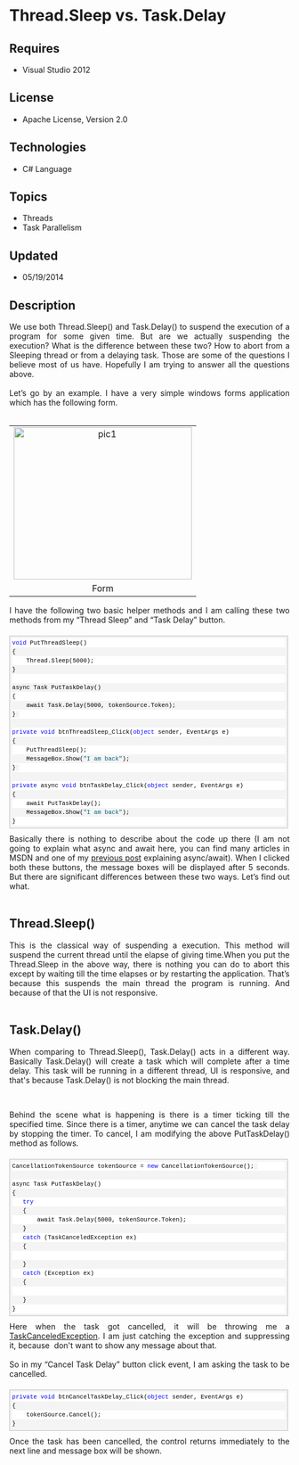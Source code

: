 # Thread.Sleep vs. Task.Delay
## Requires
- Visual Studio 2012
## License
- Apache License, Version 2.0
## Technologies
- C# Language
## Topics
- Threads
- Task Parallelism
## Updated
- 05/19/2014
## Description

<div align="justify">We use both Thread.Sleep() and Task.Delay() to suspend the execution of a program for some given time. But are we actually suspending the execution? What is the difference between these two? How to abort from a Sleeping thread or from a
 delaying task. Those are some of the questions I believe most of us have. Hopefully I am trying to answer all the questions above.<br>
<br>
</div>
<div align="justify">Let&rsquo;s go by an example. I have a very simple windows forms application which has the following form.<br>
<br>
</div>
<table class="tr-caption-container" cellspacing="0" cellpadding="0" align="center" style="margin-left:auto; margin-right:auto; text-align:center">
<tbody>
<tr>
<td style="text-align:center"><a href="http://lh4.ggpht.com/-b5p0IwY4RCA/UnCA0I5nD-I/AAAAAAAAB5Y/99lZSo0VSBM/s1600-h/pic1242.jpg" style="margin-left:auto; margin-right:auto"><img title="pic1" src="-pic1_thumb235.jpg?imgmax=800" border="0" alt="pic1" width="320" height="273" style="border-width:0px; display:block; float:none; margin-left:auto; margin-right:auto; padding-left:0px; padding-right:0px; padding-top:0px"></a></td>
</tr>
<tr>
<td class="tr-caption" style="text-align:center">Form</td>
</tr>
</tbody>
</table>
<div align="justify">I have the following two basic helper methods and I am calling these two methods from my &ldquo;Thread Sleep&rdquo; and &ldquo;Task Delay&rdquo; button.</div>
<div id="codeSnippetWrapper" style="background-color:#f4f4f4; direction:ltr; font-family:'Courier New',courier,monospace; font-size:8pt; line-height:12pt; margin:20px 0px 10px; max-height:2000px; overflow:auto; text-align:left; width:97.5%; border:silver 1px solid; padding:4px">
<div id="codeSnippet" style="background-color:#f4f4f4; color:black; direction:ltr; font-family:'Courier New',courier,monospace; font-size:8pt; line-height:12pt; overflow:visible; text-align:left; width:100%; border-style:none; padding:0px">
<pre style="background-color:white; color:black; direction:ltr; font-family:'Courier New',courier,monospace; font-size:8pt; line-height:12pt; margin:0em; overflow:visible; text-align:left; width:100%; border-style:none; padding:0px"><span style="color:blue">void</span> PutThreadSleep()</pre>
<pre style="background-color:#f4f4f4; color:black; direction:ltr; font-family:'Courier New',courier,monospace; font-size:8pt; line-height:12pt; margin:0em; overflow:visible; text-align:left; width:100%; border-style:none; padding:0px">{</pre>
<pre style="background-color:white; color:black; direction:ltr; font-family:'Courier New',courier,monospace; font-size:8pt; line-height:12pt; margin:0em; overflow:visible; text-align:left; width:100%; border-style:none; padding:0px">    Thread.Sleep(5000);</pre>
<pre style="background-color:#f4f4f4; color:black; direction:ltr; font-family:'Courier New',courier,monospace; font-size:8pt; line-height:12pt; margin:0em; overflow:visible; text-align:left; width:100%; border-style:none; padding:0px">}</pre>
<pre style="background-color:white; color:black; direction:ltr; font-family:'Courier New',courier,monospace; font-size:8pt; line-height:12pt; margin:0em; overflow:visible; text-align:left; width:100%; border-style:none; padding:0px">&nbsp;</pre>
<pre style="background-color:#f4f4f4; color:black; direction:ltr; font-family:'Courier New',courier,monospace; font-size:8pt; line-height:12pt; margin:0em; overflow:visible; text-align:left; width:100%; border-style:none; padding:0px">async Task PutTaskDelay()</pre>
<pre style="background-color:white; color:black; direction:ltr; font-family:'Courier New',courier,monospace; font-size:8pt; line-height:12pt; margin:0em; overflow:visible; text-align:left; width:100%; border-style:none; padding:0px">{</pre>
<pre style="background-color:#f4f4f4; color:black; direction:ltr; font-family:'Courier New',courier,monospace; font-size:8pt; line-height:12pt; margin:0em; overflow:visible; text-align:left; width:100%; border-style:none; padding:0px">    await Task.Delay(5000, tokenSource.Token);</pre>
<pre style="background-color:white; color:black; direction:ltr; font-family:'Courier New',courier,monospace; font-size:8pt; line-height:12pt; margin:0em; overflow:visible; text-align:left; width:100%; border-style:none; padding:0px">}<span style="background-color:#f4f4f4; font-size:8pt; line-height:12pt">&nbsp;</span></pre>
<br>
<pre style="background-color:white; color:black; direction:ltr; font-family:'Courier New',courier,monospace; font-size:8pt; line-height:12pt; margin:0em; overflow:visible; text-align:left; width:100%; border-style:none; padding:0px"><span style="color:blue">private</span> <span style="color:blue">void</span> btnThreadSleep_Click(<span style="color:blue">object</span> sender, EventArgs e)</pre>
<pre style="background-color:#f4f4f4; color:black; direction:ltr; font-family:'Courier New',courier,monospace; font-size:8pt; line-height:12pt; margin:0em; overflow:visible; text-align:left; width:100%; border-style:none; padding:0px">{</pre>
<pre style="background-color:white; color:black; direction:ltr; font-family:'Courier New',courier,monospace; font-size:8pt; line-height:12pt; margin:0em; overflow:visible; text-align:left; width:100%; border-style:none; padding:0px">    PutThreadSleep();</pre>
<pre style="background-color:#f4f4f4; color:black; direction:ltr; font-family:'Courier New',courier,monospace; font-size:8pt; line-height:12pt; margin:0em; overflow:visible; text-align:left; width:100%; border-style:none; padding:0px">    MessageBox.Show(<span style="color:#006080">&quot;I am back&quot;</span>);</pre>
<pre style="background-color:white; color:black; direction:ltr; font-family:'Courier New',courier,monospace; font-size:8pt; line-height:12pt; margin:0em; overflow:visible; text-align:left; width:100%; border-style:none; padding:0px">}<span style="background-color:#f4f4f4; font-size:8pt; line-height:12pt">&nbsp;</span></pre>
<br>
<pre style="background-color:white; color:black; direction:ltr; font-family:'Courier New',courier,monospace; font-size:8pt; line-height:12pt; margin:0em; overflow:visible; text-align:left; width:100%; border-style:none; padding:0px"><span style="color:blue">private</span> async <span style="color:blue">void</span> btnTaskDelay_Click(<span style="color:blue">object</span> sender, EventArgs e)</pre>
<pre style="background-color:#f4f4f4; color:black; direction:ltr; font-family:'Courier New',courier,monospace; font-size:8pt; line-height:12pt; margin:0em; overflow:visible; text-align:left; width:100%; border-style:none; padding:0px">{</pre>
<pre style="background-color:white; color:black; direction:ltr; font-family:'Courier New',courier,monospace; font-size:8pt; line-height:12pt; margin:0em; overflow:visible; text-align:left; width:100%; border-style:none; padding:0px">    await PutTaskDelay();</pre>
<pre style="background-color:#f4f4f4; color:black; direction:ltr; font-family:'Courier New',courier,monospace; font-size:8pt; line-height:12pt; margin:0em; overflow:visible; text-align:left; width:100%; border-style:none; padding:0px">    MessageBox.Show(<span style="color:#006080">&quot;I am back&quot;</span>);</pre>
<pre style="background-color:white; color:black; direction:ltr; font-family:'Courier New',courier,monospace; font-size:8pt; line-height:12pt; margin:0em; overflow:visible; text-align:left; width:100%; border-style:none; padding:0px">}</pre>
</div>
</div>
<div style="text-align:justify">Basically there is nothing to describe about the code up there (I am not going to explain what async and await here, you can find many articles in MSDN and one of my
<a href="http://jaliyaudagedara.blogspot.com/2012/03/whats-new-in-c-50.html" target="_blank">
previous post</a> explaining async/await). When I clicked both these buttons, the message boxes will be displayed after 5 seconds. But there are significant differences between these two ways. Let&rsquo;s find out what.<br>
<br>
</div>
<h2>Thread.Sleep()</h2>
<div style="text-align:justify">This is the classical way of suspending a execution. This method will suspend the current thread until the elapse of giving time.When you put the Thread.Sleep in the above way, there is nothing you can do to abort this except
 by waiting till the time elapses or by restarting the application. That&rsquo;s because this suspends the main thread the program is running. And because of that the UI is not responsive.<br>
<br>
</div>
<h2>Task.Delay()</h2>
<div style="text-align:justify">When comparing to Thread.Sleep(), Task.Delay() acts in a different way. Basically Task.Delay() will create a task which will complete after a time delay. This task will be running in a different thread, UI is responsive, and
 that's because Task.Delay() is not blocking the main thread.</div>
<p>&nbsp;</p>
<div align="justify">Behind the scene what is happening is there is a timer ticking till the specified time. Since there is a timer, anytime we can cancel the task delay by stopping the timer. To cancel, I am modifying the above PutTaskDelay() method as follows.</div>
<div id="codeSnippetWrapper" style="background-color:#f4f4f4; direction:ltr; font-family:'Courier New',courier,monospace; font-size:8pt; line-height:12pt; margin:20px 0px 10px; max-height:2000px; overflow:auto; text-align:left; width:97.5%; border:silver 1px solid; padding:4px">
<div id="codeSnippet" style="background-color:#f4f4f4; color:black; direction:ltr; font-family:'Courier New',courier,monospace; font-size:8pt; line-height:12pt; overflow:visible; text-align:left; width:100%; border-style:none; padding:0px">
<pre style="background-color:white; color:black; direction:ltr; font-family:'Courier New',courier,monospace; font-size:8pt; line-height:12pt; margin:0em; overflow:visible; text-align:left; width:100%; border-style:none; padding:0px">CancellationTokenSource tokenSource = <span style="color:blue">new</span> CancellationTokenSource();<span style="background-color:#f4f4f4; font-size:8pt; line-height:12pt">&nbsp;</span></pre>
<br>
<pre style="background-color:white; color:black; direction:ltr; font-family:'Courier New',courier,monospace; font-size:8pt; line-height:12pt; margin:0em; overflow:visible; text-align:left; width:100%; border-style:none; padding:0px">async Task PutTaskDelay()</pre>
<pre style="background-color:#f4f4f4; color:black; direction:ltr; font-family:'Courier New',courier,monospace; font-size:8pt; line-height:12pt; margin:0em; overflow:visible; text-align:left; width:100%; border-style:none; padding:0px">{ </pre>
<pre style="background-color:white; color:black; direction:ltr; font-family:'Courier New',courier,monospace; font-size:8pt; line-height:12pt; margin:0em; overflow:visible; text-align:left; width:100%; border-style:none; padding:0px">   <span style="color:blue">try</span></pre>
<pre style="background-color:#f4f4f4; color:black; direction:ltr; font-family:'Courier New',courier,monospace; font-size:8pt; line-height:12pt; margin:0em; overflow:visible; text-align:left; width:100%; border-style:none; padding:0px">   {</pre>
<pre style="background-color:white; color:black; direction:ltr; font-family:'Courier New',courier,monospace; font-size:8pt; line-height:12pt; margin:0em; overflow:visible; text-align:left; width:100%; border-style:none; padding:0px">       await Task.Delay(5000, tokenSource.Token);</pre>
<pre style="background-color:#f4f4f4; color:black; direction:ltr; font-family:'Courier New',courier,monospace; font-size:8pt; line-height:12pt; margin:0em; overflow:visible; text-align:left; width:100%; border-style:none; padding:0px">   }</pre>
<pre style="background-color:white; color:black; direction:ltr; font-family:'Courier New',courier,monospace; font-size:8pt; line-height:12pt; margin:0em; overflow:visible; text-align:left; width:100%; border-style:none; padding:0px">   <span style="color:blue">catch</span> (TaskCanceledException ex)</pre>
<pre style="background-color:#f4f4f4; color:black; direction:ltr; font-family:'Courier New',courier,monospace; font-size:8pt; line-height:12pt; margin:0em; overflow:visible; text-align:left; width:100%; border-style:none; padding:0px">   {</pre>
<pre style="background-color:white; color:black; direction:ltr; font-family:'Courier New',courier,monospace; font-size:8pt; line-height:12pt; margin:0em; overflow:visible; text-align:left; width:100%; border-style:none; padding:0px">       </pre>
<pre style="background-color:#f4f4f4; color:black; direction:ltr; font-family:'Courier New',courier,monospace; font-size:8pt; line-height:12pt; margin:0em; overflow:visible; text-align:left; width:100%; border-style:none; padding:0px">   }</pre>
<pre style="background-color:white; color:black; direction:ltr; font-family:'Courier New',courier,monospace; font-size:8pt; line-height:12pt; margin:0em; overflow:visible; text-align:left; width:100%; border-style:none; padding:0px">   <span style="color:blue">catch</span> (Exception ex)</pre>
<pre style="background-color:#f4f4f4; color:black; direction:ltr; font-family:'Courier New',courier,monospace; font-size:8pt; line-height:12pt; margin:0em; overflow:visible; text-align:left; width:100%; border-style:none; padding:0px">   { </pre>
<pre style="background-color:white; color:black; direction:ltr; font-family:'Courier New',courier,monospace; font-size:8pt; line-height:12pt; margin:0em; overflow:visible; text-align:left; width:100%; border-style:none; padding:0px">   </pre>
<pre style="background-color:#f4f4f4; color:black; direction:ltr; font-family:'Courier New',courier,monospace; font-size:8pt; line-height:12pt; margin:0em; overflow:visible; text-align:left; width:100%; border-style:none; padding:0px">   }</pre>
<pre style="background-color:white; color:black; direction:ltr; font-family:'Courier New',courier,monospace; font-size:8pt; line-height:12pt; margin:0em; overflow:visible; text-align:left; width:100%; border-style:none; padding:0px">}</pre>
</div>
</div>
<div align="justify">Here when the task got cancelled, it will be throwing me a <a href="http://msdn.microsoft.com/en-us/library/system.threading.tasks.taskcanceledexception.aspx" target="_blank">
TaskCanceledException</a>.&nbsp;I am just catching the exception and suppressing it, because &nbsp;don't want to show any message about that.<br>
<br>
So in my &ldquo;Cancel Task Delay&rdquo; button click event, I am asking the task to be cancelled.</div>
<div id="codeSnippetWrapper" style="background-color:#f4f4f4; direction:ltr; font-family:'Courier New',courier,monospace; font-size:8pt; line-height:12pt; margin:20px 0px 10px; max-height:2000px; overflow:auto; text-align:left; width:97.5%; border:silver 1px solid; padding:4px">
<div id="codeSnippet" style="background-color:#f4f4f4; color:black; direction:ltr; font-family:'Courier New',courier,monospace; font-size:8pt; line-height:12pt; overflow:visible; text-align:left; width:100%; border-style:none; padding:0px">
<pre style="background-color:white; color:black; direction:ltr; font-family:'Courier New',courier,monospace; font-size:8pt; line-height:12pt; margin:0em; overflow:visible; text-align:left; width:100%; border-style:none; padding:0px"><span style="color:blue">private</span> <span style="color:blue">void</span> btnCancelTaskDelay_Click(<span style="color:blue">object</span> sender, EventArgs e)</pre>
<pre style="background-color:#f4f4f4; color:black; direction:ltr; font-family:'Courier New',courier,monospace; font-size:8pt; line-height:12pt; margin:0em; overflow:visible; text-align:left; width:100%; border-style:none; padding:0px">{</pre>
<pre style="background-color:white; color:black; direction:ltr; font-family:'Courier New',courier,monospace; font-size:8pt; line-height:12pt; margin:0em; overflow:visible; text-align:left; width:100%; border-style:none; padding:0px">    tokenSource.Cancel();</pre>
<pre style="background-color:#f4f4f4; color:black; direction:ltr; font-family:'Courier New',courier,monospace; font-size:8pt; line-height:12pt; margin:0em; overflow:visible; text-align:left; width:100%; border-style:none; padding:0px">}</pre>
</div>
</div>
<div align="justify">Once the task has been cancelled, the control returns immediately to the next line and message box will be shown.</div>
